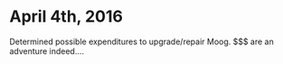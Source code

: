 # April 4th, 2016

Determined possible expenditures to upgrade/repair Moog. $$$ are an adventure indeed....

